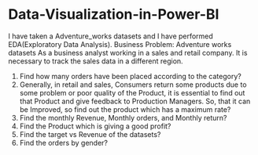 # Data-Visualization-in-Power-BI
I have taken a Adventure_works datasets and I have performed EDA(Exploratory Data Analysis).
Business Problem: 
Adventure works datasets
As a business analyst working in a sales and retail company. It is necessary to track the sales data in a different region. 
1.	Find how many orders have been placed according to the category?
2.	Generally, in retail and sales, Consumers return some products due to some problem or poor quality of the Product, it is essential to find out that Product and give     feedback to Production Managers. So, that it can be Improved, so find out the product which has a maximum rate?
3.	Find the monthly Revenue, Monthly orders, and Monthly return?
4.	Find the Product which is giving a good profit?
5.	Find the target vs Revenue of the datasets?
6.	Find the orders by gender?
